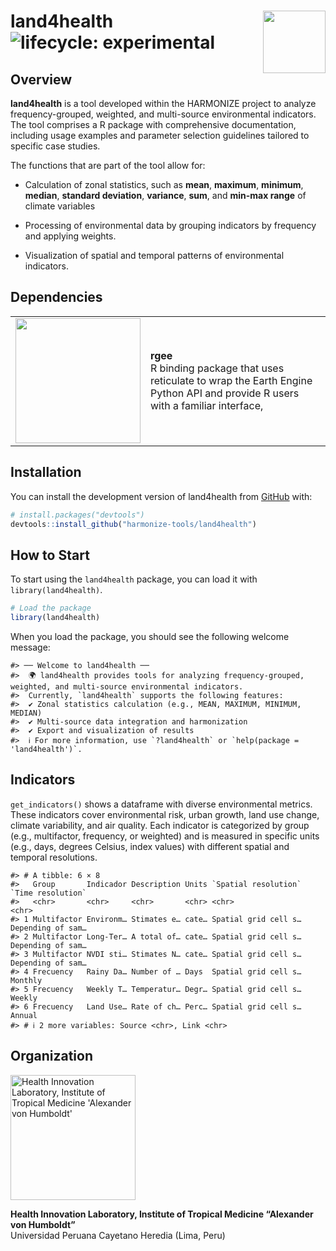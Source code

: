 
<!-- README.md is generated from README.Rmd. Please edit that file -->

# land4health <img src="man/figures/land4health.svg" align="right" width="100" style="margin-left: 10px;"/> ![lifecycle: experimental](https://img.shields.io/badge/lifecycle-experimental-orange)

## Overview

**land4health** is a tool developed within the HARMONIZE project to
analyze frequency-grouped, weighted, and multi-source environmental
indicators. The tool comprises a R package with comprehensive
documentation, including usage examples and parameter selection
guidelines tailored to specific case studies.

The functions that are part of the tool allow for:

- Calculation of zonal statistics, such as **mean**, **maximum**,
  **minimum**, **median**, **standard deviation**, **variance**,
  **sum**, and **min-max range** of climate variables

- Processing of environmental data by grouping indicators by frequency
  and applying weights.

- Visualization of spatial and temporal patterns of environmental
  indicators.

## Dependencies

<table>
<colgroup>
<col style="width: 29%" />
<col style="width: 70%" />
</colgroup>
<tbody>
<tr class="odd">
<td><img src="man/figures/logo_rgee.png" width="200"/></td>
<td><strong>rgee</strong><br />
R binding package that uses reticulate to wrap the Earth Engine Python
API and provide R users with a familiar interface,</td>
</tr>
</tbody>
</table>

## Installation

You can install the development version of land4health from
[GitHub](https://github.com/) with:

``` r
# install.packages("devtools")
devtools::install_github("harmonize-tools/land4health")
```

## How to Start

To start using the `land4health` package, you can load it with
`library(land4health)`.

``` r
# Load the package
library(land4health)
```

When you load the package, you should see the following welcome message:

    #> ── Welcome to land4health ──
    #>  🌍 land4health provides tools for analyzing frequency-grouped, weighted, and multi-source environmental indicators.
    #>  Currently, `land4health` supports the following features:
    #>  ✔ Zonal statistics calculation (e.g., MEAN, MAXIMUM, MINIMUM, MEDIAN)
    #>  ✔ Multi-source data integration and harmonization
    #>  ✔ Export and visualization of results
    #>  ℹ For more information, use `?land4health` or `help(package = 'land4health')`.

## Indicators

`get_indicators()` shows a dataframe with diverse environmental metrics.
These indicators cover environmental risk, urban growth, land use
change, climate variability, and air quality. Each indicator is
categorized by group (e.g., multifactor, frequency, or weighted) and is
measured in specific units (e.g., days, degrees Celsius, index values)
with different spatial and temporal resolutions.

    #> # A tibble: 6 × 8
    #>   Group       Indicador Description Units `Spatial resolution` `Time resolution`
    #>   <chr>       <chr>     <chr>       <chr> <chr>                <chr>            
    #> 1 Multifactor Environm… Stimates e… cate… Spatial grid cell s… Depending of sam…
    #> 2 Multifactor Long-Ter… A total of… cate… Spatial grid cell s… Depending of sam…
    #> 3 Multifactor NVDI sti… Stimates N… cate… Spatial grid cell s… Depending of sam…
    #> 4 Frecuency   Rainy Da… Number of … Days  Spatial grid cell s… Monthly          
    #> 5 Frecuency   Weekly T… Temperatur… Degr… Spatial grid cell s… Weekly           
    #> 6 Frecuency   Land Use… Rate of ch… Perc… Spatial grid cell s… Annual           
    #> # ℹ 2 more variables: Source <chr>, Link <chr>

## Organization

<img src="man/figures/logo_InnovaLab.png" alt="Health Innovation Laboratory, Institute of Tropical Medicine &apos;Alexander von Humboldt&apos;" width="200"/>

**Health Innovation Laboratory, Institute of Tropical Medicine
“Alexander von Humboldt”**  
Universidad Peruana Cayetano Heredia (Lima, Peru)
